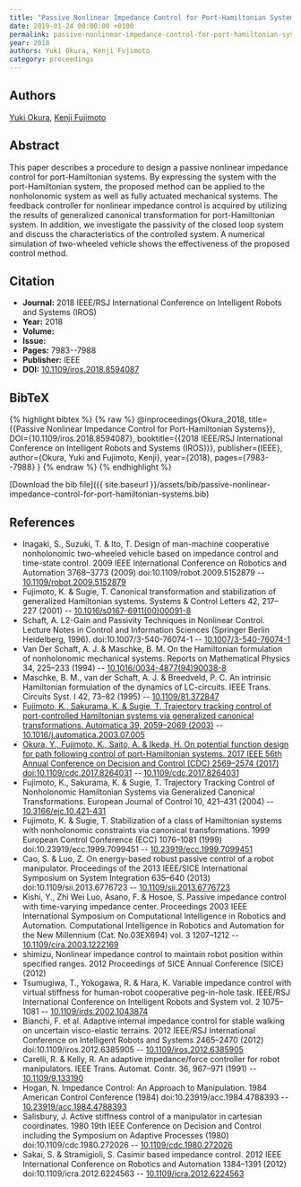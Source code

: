 ```yaml
---
title: "Passive Nonlinear Impedance Control for Port-Hamiltonian Systems"
date: 2019-01-24 00:00:00 +0100
permalink: passive-nonlinear-impedance-control-for-port-hamiltonian-systems
year: 2018
authors: Yuki Okura, Kenji Fujimoto
category: proceedings
---
```

 
## Authors
[Yuki Okura](authors/yuki-okura), [Kenji Fujimoto](authors/kenji-fujimoto)
 
## Abstract
This paper describes a procedure to design a passive nonlinear impedance control for port-Hamiltonian systems. By expressing the system with the port-Hamiltonian system, the proposed method can be applied to the nonholonomic system as well as fully actuated mechanical systems. The feedback controller for nonlinear impedance control is acquired by utilizing the results of generalized canonical transformation for port-Hamiltonian system. In addition, we investigate the passivity of the closed loop system and discuss the characteristics of the controlled system. A numerical simulation of two-wheeled vehicle shows the effectiveness of the proposed control method.
 
## Citation
- **Journal:** 2018 IEEE/RSJ International Conference on Intelligent Robots and Systems (IROS)
- **Year:** 2018
- **Volume:** 
- **Issue:** 
- **Pages:** 7983--7988
- **Publisher:** IEEE
- **DOI:** [10.1109/iros.2018.8594087](https://doi.org/10.1109/iros.2018.8594087)
 
## BibTeX
{% highlight bibtex %}
{% raw %}
@inproceedings{Okura_2018,
  title={{Passive Nonlinear Impedance Control for Port-Hamiltonian Systems}},
  DOI={10.1109/iros.2018.8594087},
  booktitle={{2018 IEEE/RSJ International Conference on Intelligent Robots and Systems (IROS)}},
  publisher={IEEE},
  author={Okura, Yuki and Fujimoto, Kenji},
  year={2018},
  pages={7983--7988}
}
{% endraw %}
{% endhighlight %}
 
[Download the bib file]({{ site.baseurl }}/assets/bib/passive-nonlinear-impedance-control-for-port-hamiltonian-systems.bib)
 
## References
- Inagaki, S., Suzuki, T. & Ito, T. Design of man-machine cooperative nonholonomic two-wheeled vehicle based on impedance control and time-state control. 2009 IEEE International Conference on Robotics and Automation 3768–3773 (2009) doi:10.1109/robot.2009.5152879 -- [10.1109/robot.2009.5152879](https://doi.org/10.1109/robot.2009.5152879)
- Fujimoto, K. & Sugie, T. Canonical transformation and stabilization of generalized Hamiltonian systems. Systems &amp; Control Letters 42, 217–227 (2001) -- [10.1016/s0167-6911(00)00091-8](https://doi.org/10.1016/s0167-6911(00)00091-8)
- Schaft, A. L2-Gain and Passivity Techniques in Nonlinear Control. Lecture Notes in Control and Information Sciences (Springer Berlin Heidelberg, 1996). doi:10.1007/3-540-76074-1 -- [10.1007/3-540-76074-1](https://doi.org/10.1007/3-540-76074-1)
- Van Der Schaft, A. J. & Maschke, B. M. On the Hamiltonian formulation of nonholonomic mechanical systems. Reports on Mathematical Physics 34, 225–233 (1994) -- [10.1016/0034-4877(94)90038-8](https://doi.org/10.1016/0034-4877(94)90038-8)
- Maschke, B. M., van der Schaft, A. J. & Breedveld, P. C. An intrinsic Hamiltonian formulation of the dynamics of LC-circuits. IEEE Trans. Circuits Syst. I 42, 73–82 (1995) -- [10.1109/81.372847](https://doi.org/10.1109/81.372847)
- [Fujimoto, K., Sakurama, K. & Sugie, T. Trajectory tracking control of port-controlled Hamiltonian systems via generalized canonical transformations. Automatica 39, 2059–2069 (2003)](trajectory-tracking-control-of-port-controlled-hamiltonian-systems-via-generalized-canonical-transformations) -- [10.1016/j.automatica.2003.07.005](https://doi.org/10.1016/j.automatica.2003.07.005)
- [Okura, Y., Fujimoto, K., Saito, A. & Ikeda, H. On potential function design for path following control of port-Hamiltonian systems. 2017 IEEE 56th Annual Conference on Decision and Control (CDC) 2569–2574 (2017) doi:10.1109/cdc.2017.8264031](on-potential-function-design-for-path-following-control-of-port-hamiltonian-systems) -- [10.1109/cdc.2017.8264031](https://doi.org/10.1109/cdc.2017.8264031)
- Fujimoto, K., Sakurama, K. & Sugie, T. Trajectory Tracking Control of Nonholonomic Hamiltonian Systems via Generalized Canonical Transformations. European Journal of Control 10, 421–431 (2004) -- [10.3166/ejc.10.421-431](https://doi.org/10.3166/ejc.10.421-431)
- Fujimoto, K. & Sugie, T. Stabilization of a class of Hamiltonian systems with nonholonomic constraints via canonical transformations. 1999 European Control Conference (ECC) 1076–1081 (1999) doi:10.23919/ecc.1999.7099451 -- [10.23919/ecc.1999.7099451](https://doi.org/10.23919/ecc.1999.7099451)
- Cao, S. & Luo, Z. On energy-based robust passive control of a robot manipulator. Proceedings of the 2013 IEEE/SICE International Symposium on System Integration 635–640 (2013) doi:10.1109/sii.2013.6776723 -- [10.1109/sii.2013.6776723](https://doi.org/10.1109/sii.2013.6776723)
- Kishi, Y., Zhi Wei Luo, Asano, F. & Hosoe, S. Passive impedance control with time-varying impedance center. Proceedings 2003 IEEE International Symposium on Computational Intelligence in Robotics and Automation. Computational Intelligence in Robotics and Automation for the New Millennium (Cat. No.03EX694) vol. 3 1207–1212 -- [10.1109/cira.2003.1222169](https://doi.org/10.1109/cira.2003.1222169)
- shimizu, Nonlinear impedance control to maintain robot position within specified ranges. 2012 Proceedings of SICE Annual Conference (SICE) (2012)
- Tsumugiwa, T., Yokogawa, R. & Hara, K. Variable impedance control with virtual stiffness for human-robot cooperative peg-in-hole task. IEEE/RSJ International Conference on Intelligent Robots and System vol. 2 1075–1081 -- [10.1109/irds.2002.1043874](https://doi.org/10.1109/irds.2002.1043874)
- Bianchi, F. et al. Adaptive internal impedance control for stable walking on uncertain visco-elastic terrains. 2012 IEEE/RSJ International Conference on Intelligent Robots and Systems 2465–2470 (2012) doi:10.1109/iros.2012.6385905 -- [10.1109/iros.2012.6385905](https://doi.org/10.1109/iros.2012.6385905)
- Carelli, R. & Kelly, R. An adaptive impedance/force controller for robot manipulators. IEEE Trans. Automat. Contr. 36, 967–971 (1991) -- [10.1109/9.133190](https://doi.org/10.1109/9.133190)
- Hogan, N. Impedance Control: An Approach to Manipulation. 1984 American Control Conference (1984) doi:10.23919/acc.1984.4788393 -- [10.23919/acc.1984.4788393](https://doi.org/10.23919/acc.1984.4788393)
- Salisbury, J. Active stiffness control of a manipulator in cartesian coordinates. 1980 19th IEEE Conference on Decision and Control including the Symposium on Adaptive Processes (1980) doi:10.1109/cdc.1980.272026 -- [10.1109/cdc.1980.272026](https://doi.org/10.1109/cdc.1980.272026)
- Sakai, S. & Stramigioli, S. Casimir based impedance control. 2012 IEEE International Conference on Robotics and Automation 1384–1391 (2012) doi:10.1109/icra.2012.6224563 -- [10.1109/icra.2012.6224563](https://doi.org/10.1109/icra.2012.6224563)

